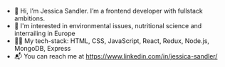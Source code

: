 - 👋 Hi, I’m Jessica Sandler. I’m a frontend developer with fullstack ambitions.
- 🌱 I'm interested in environmental issues, nutritional science and interrailing in Europe
- 👩‍💻 My tech-stack: HTML, CSS, JavaScript, React, Redux, Node.js, MongoDB, Express 
- 📬 You can reach me at https://www.linkedin.com/in/jessica-sandler/

<!---
jessand77/jessand77 is a ✨ special ✨ repository because its `README.md` (this file) appears on your GitHub profile.
You can click the Preview link to take a look at your changes.
--->
